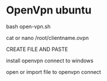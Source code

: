 # OpenVpn ubuntu

bash open-vpn.sh

cat or nano /root/clientname.ovpn

CREATE FILE AND PASTE

install openvpn connect to windows 

open or import file to openvpn connect
